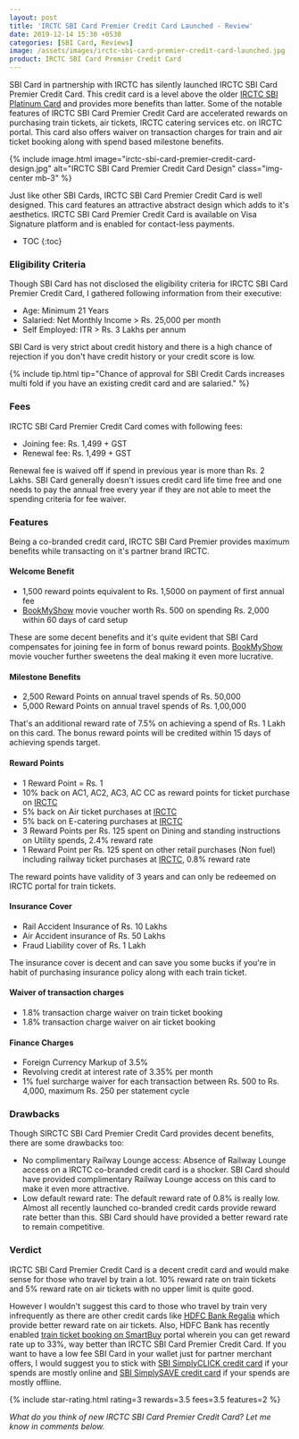 ```yaml
---
layout: post
title: 'IRCTC SBI Card Premier Credit Card Launched - Review'
date: 2019-12-14 15:30 +0530
categories: [SBI Card, Reviews]
image: /assets/images/irctc-sbi-card-premier-credit-card-launched.jpg
product: IRCTC SBI Card Premier Credit Card
---
```


SBI Card in partnership with IRCTC has silently launched IRCTC SBI Card Premier Credit Card. This credit card is a level above the older [IRCTC SBI Platinum Card](/irctc-sbi-platinum-credit-card-review/) and provides more benefits than latter. Some of the notable features of IRCTC SBI Card Premier Credit Card are accelerated rewards on purchasing train tickets, air tickets, IRCTC catering services etc. on IRCTC portal. This card also offers waiver on transaction charges for train and air ticket booking along with spend based milestone benefits.

{% include image.html image="irctc-sbi-card-premier-credit-card-design.jpg" alt="IRCTC SBI Card Premier Credit Card Design" class="img-center mb-3" %}

Just like other SBI Cards, IRCTC SBI Card Premier Credit Card is well designed. This card features an attractive abstract design which adds to it's aesthetics. IRCTC SBI Card Premier Credit Card is available on Visa Signature platform and is enabled for contact-less payments.

<!-- prettier-ignore -->
* TOC
{:toc}

### Eligibility Criteria

Though SBI Card has not disclosed the eligibility criteria for IRCTC SBI Card Premier Credit Card, I gathered following information from their executive:

- Age: Minimum 21 Years
- Salaried: Net Monthly Income > Rs. 25,000 per month
- Self Employed: ITR > Rs. 3 Lakhs per annum

SBI Card is very strict about credit history and there is a high chance of rejection if you don't have credit history or your credit score is low.

{% include tip.html tip="Chance of approval for SBI Credit Cards increases multi fold if you have an existing credit card and are salaried." %}

### Fees

IRCTC SBI Card Premier Credit Card comes with following fees:

- Joining fee: Rs. 1,499 + GST
- Renewal fee: Rs. 1,499 + GST

Renewal fee is waived off if spend in previous year is more than Rs. 2 Lakhs. SBI Card generally doesn't issues credit card life time free and one needs to pay the annual free every year if they are not able to meet the spending criteria for fee waiver.

### Features

Being a co-branded credit card, IRCTC SBI Card Premier provides maximum benefits while transacting on it's partner brand IRCTC.

#### Welcome Benefit

- 1,500 reward points equivalent to Rs. 1,5000 on payment of first annual fee
- [BookMyShow](https://l.cardinfo.in/bookmyshow) movie voucher worth Rs. 500 on spending Rs. 2,000 within 60 days of card setup

These are some decent benefits and it's quite evident that SBI Card compensates for joining fee in form of bonus reward points. [BookMyShow](https://l.cardinfo.in/bookmyshow) movie voucher further sweetens the deal making it even more lucrative.

#### Milestone Benefits

- 2,500 Reward Points on annual travel spends of Rs. 50,000
- 5,000 Reward Points on annual travel spends of Rs. 1,00,000

That's an additional reward rate of 7.5% on achieving a spend of Rs. 1 Lakh on this card. The bonus reward points will be credited within 15 days of achieving spends target.

#### Reward Points

- 1 Reward Point = Rs. 1
- 10% back on AC1, AC2, AC3, AC CC as reward points for ticket purchase on [IRCTC](https://www.irctc.co.in/)
- 5% back on Air ticket purchases at [IRCTC](https://www.irctc.co.in/)
- 5% back on E-catering purchases at [IRCTC](https://www.irctc.co.in/)
- 3 Reward Points per Rs. 125 spent on Dining and standing instructions on Utility spends, 2.4% reward rate
- 1 Reward Point per Rs. 125 spent on other retail purchases (Non fuel) including railway ticket purchases at [IRCTC](https://www.irctc.co.in/), 0.8% reward rate

The reward points have validity of 3 years and can only be redeemed on IRCTC portal for train tickets.

#### Insurance Cover

- Rail Accident Insurance of Rs. 10 Lakhs
- Air Accident insurance of Rs. 50 Lakhs
- Fraud Liability cover of Rs. 1 Lakh

The insurance cover is decent and can save you some bucks if you're in habit of purchasing insurance policy along with each train ticket.

#### Waiver of transaction charges

- 1.8% transaction charge waiver on train ticket booking
- 1.8% transaction charge waiver on air ticket booking

#### Finance Charges

- Foreign Currency Markup of 3.5%
- Revolving credit at interest rate of 3.35% per month
- 1% fuel surcharge waiver for each transaction between Rs. 500 to Rs. 4,000, maximum Rs. 250 per statement cycle

### Drawbacks

Though SIRCTC SBI Card Premier Credit Card provides decent benefits, there are some drawbacks too:

- No complimentary Railway Lounge access: Absence of Railway Lounge access on a IRCTC co-branded credit card is a shocker. SBI Card should have provided complimentary Railway Lounge access on this card to make it even more attractive.
- Low default reward rate: The default reward rate of 0.8% is really low. Almost all recently launched co-branded credit cards provide reward rate better than this. SBI Card should have provided a better reward rate to remain competitive.

### Verdict

IRCTC SBI Card Premier Credit Card is a decent credit card and would make sense for those who travel by train a lot. 10% reward rate on train tickets and 5% reward rate on air tickets with no upper limit is quite good.

However I wouldn't suggest this card to those who travel by train very infrequently as there are other credit cards like [HDFC Bank Regalia](/hdfc-bank-regalia-credit-card-review/) which provide better reward rate on air tickets. Also, HDFC Bank has recently enabled [train ticket booking on SmartBuy](/10x-rewards-on-train-tickets-using-hdfc-bank-credit-cards/) portal wherein you can get reward rate up to 33%, way better than IRCTC SBI Card Premier Credit Card. If you want to have a low fee SBI Card in your wallet just for partner merchant offers, I would suggest you to stick with [SBI SimplyCLICK credit card](/sbi-simplyclick-credit-card-review/) if your spends are mostly online and [SBI SimplySAVE credit card](/sbi-simplysave-credit-card-review/) if your spends are mostly offline.

{% include star-rating.html rating=3 rewards=3.5 fees=3.5 features=2 %}

_What do you think of new IRCTC SBI Card Premier Credit Card? Let me know in comments below._
